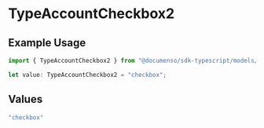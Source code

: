 # TypeAccountCheckbox2

## Example Usage

```typescript
import { TypeAccountCheckbox2 } from "@documenso/sdk-typescript/models/operations";

let value: TypeAccountCheckbox2 = "checkbox";
```

## Values

```typescript
"checkbox"
```